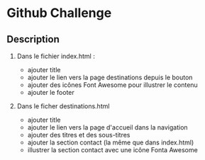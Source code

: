 # Github Challenge #

## Description ##


1. Dans le fichier index.html :
	- ajouter title
	- ajouter le lien vers la page destinations depuis le bouton
	- ajouter des icônes Font Awesome pour illustrer le contenu
	- ajouter le footer

2. Dans le ficher destinations.html

	- ajouter title
	- ajouter le lien vers la page d'accueil dans la navigation
	- ajouter des titres et des sous-titres
	- ajouter la section contact (la même que dans index.html)
	- illustrer la section contact avec une icône Fonta Awesome
